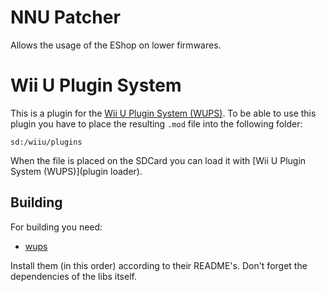# NNU Patcher

Allows the usage of the EShop on lower firmwares.

# Wii U Plugin System
This is a plugin for the [Wii U Plugin System (WUPS)](https://github.com/Maschell/WiiUPluginSystem/). To be able to use this plugin you have to place the resulting `.mod` file into the following folder:

```
sd:/wiiu/plugins
```
When the file is placed on the SDCard you can load it with [Wii U Plugin System (WUPS)](plugin loader).

## Building

For building you need: 
- [wups](https://github.com/Maschell/WiiUPluginSystem)

Install them (in this order) according to their README's. Don't forget the dependencies of the libs itself.